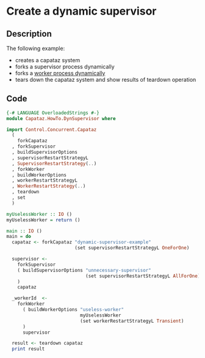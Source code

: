 # Create a dynamic supervisor

## Description

The following example:

* creates a capataz system
* forks a supervisor process dynamically
* forks a [worker process dynamically](./dynamic-worker.md)
* tears down the capataz system and show results of teardown operation

## Code

```haskell
{-# LANGUAGE OverloadedStrings #-}
module Capataz.HowTo.DynSupervisor where

import Control.Concurrent.Capataz
  (
    forkCapataz
  , forkSupervisor
  , buildSupervisorOptions
  , supervisorRestartStrategyL
  , SupervisorRestartStrategy(..)
  , forkWorker
  , buildWorkerOptions
  , workerRestartStrategyL
  , WorkerRestartStrategy(..)
  , teardown
  , set
  )

myUselessWorker :: IO ()
myUselessWorker = return ()

main :: IO ()
main = do
  capataz <- forkCapataz "dynamic-supervisor-example"
                         (set supervisorRestartStrategyL OneForOne)

  supervisor <-
    forkSupervisor
    ( buildSupervisorOptions "unnecessary-supervisor"
                             (set supervisorRestartStrategyL AllForOne)
    )
    capataz

  _workerId  <-
    forkWorker
      ( buildWorkerOptions "useless-worker"
                           myUselessWorker
                           (set workerRestartStrategyL Transient)
      )
      supervisor

  result <- teardown capataz
  print result
```
